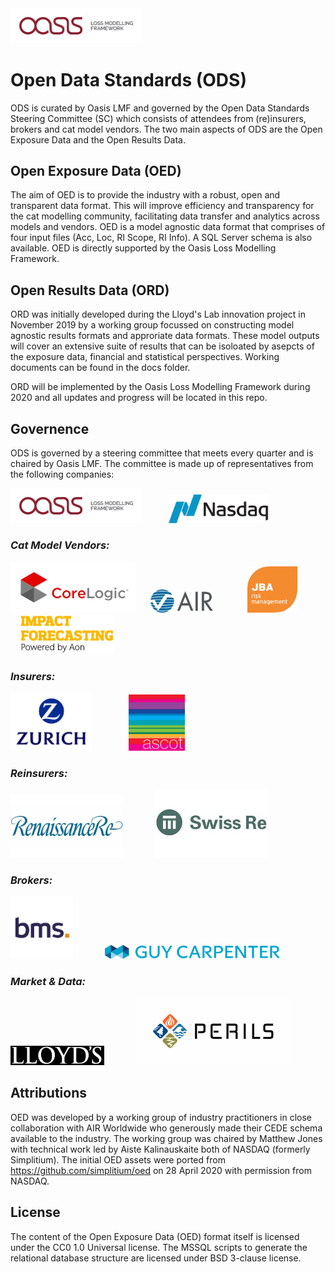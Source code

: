 <img src="images/Oasis_LOGO.png" width="210"/> 

# Open Data Standards (ODS)
ODS is curated by Oasis LMF and governed by the Open Data Standards Steering Committee (SC) which consists of attendees from (re)insurers, brokers and cat model vendors. 
The two main aspects of ODS are the Open Exposure Data and the Open Results Data. 

## Open Exposure Data (OED)
    
The aim of OED is to provide the industry with a robust, open and transparent data format. 
This will improve efficiency and transparency for the cat modelling community, facilitating data transfer and analytics across models and vendors.
OED is a model agnostic data format that comprises of four input files (Acc, Loc, RI Scope, RI Info).
A SQL Server schema is also available.
OED is directly supported by the Oasis Loss Modelling Framework.

## Open Results Data (ORD)

ORD was initially developed during the Lloyd's Lab innovation project in November 2019 by a working group focussed on constructing model agnostic results formats and approriate data formats. 
These model outputs will cover an extensive suite of results that can be isoloated by asepcts of the exposure data, financial and statistical perspectives. Working documents can be found in the docs folder.

ORD will be implemented by the Oasis Loss Modelling Framework during 2020 and all updates and progress will be located in this repo. 

## Governence

ODS is governed by a steering committee that meets every quarter and is chaired by Oasis LMF. The committee is made up of representatives from the following companies:

<img src="images/Oasis_LOGO.png" width="210"/> &nbsp; &nbsp; &nbsp; &nbsp; &nbsp; <img src="images/NASDAQ_logo.png" width ="160" />


### *Cat Model Vendors:*

<img src="images/corelogic_logo.png" width ="200"/>&nbsp; &nbsp; &nbsp; <img src="images/AIR_Worldwide's_logo.jpeg" width ="100"/>&nbsp; &nbsp; &nbsp; &nbsp; &nbsp; &nbsp; &nbsp; <img src="images/JBA_logo.jpeg" width ="80"/> &nbsp; &nbsp; &nbsp; &nbsp; &nbsp; &nbsp; &nbsp; <img src="images/IF_Logo.png" width ="150"/>


### *Insurers:*

<img src="images/zurich_logo.png" width ="130"/>    &nbsp; &nbsp; &nbsp; &nbsp; &nbsp; &nbsp; &nbsp; <img src="images/ascot_logo.png" width ="90"/>


### *Reinsurers:*

<img src="images/renre_logo.png" width ="180"/> &nbsp; &nbsp; &nbsp; &nbsp; &nbsp; &nbsp; <img src="images/SwissRe_logo.jpg" width ="180"/>


### *Brokers:*

<img src="images/bms_logo.jpeg" width ="100"/> &nbsp; &nbsp; &nbsp; &nbsp; &nbsp; &nbsp; <img src="images/GuyCarp_logo.png" width ="280"/>


### *Market & Data:*
 
<img src="images/Lloyds_logo.png" width="150"/>
&nbsp; &nbsp; &nbsp; &nbsp; &nbsp; &nbsp; <img
src="images/perils_ag_logo.png" width="250"/>



## Attributions
OED was developed by a working group of industry practitioners in close collaboration with AIR Worldwide who generously made their CEDE schema available to the industry. 
The working group was chaired by Matthew Jones with technical work led by Aiste Kalinauskaite both of NASDAQ (formerly Simplitium). 
The initial OED assets were ported from https://github.com/simplitium/oed on 28 April 2020 with permission from NASDAQ.

## License
The content of the Open Exposure Data (OED) format itself is licensed under the CC0 1.0 Universal license.
The MSSQL scripts to generate the relational database structure are licensed under BSD 3-clause license.
